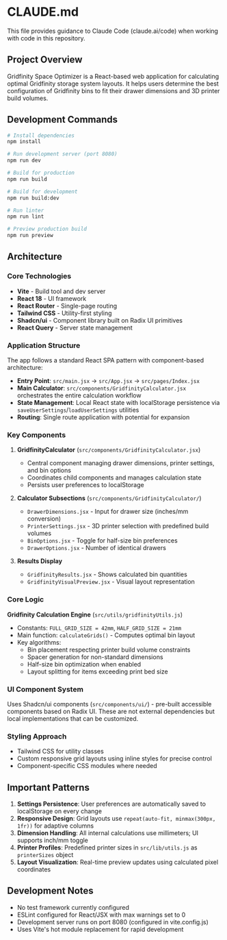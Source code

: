 # CLAUDE.md

This file provides guidance to Claude Code (claude.ai/code) when working with code in this repository.

## Project Overview

Gridfinity Space Optimizer is a React-based web application for calculating optimal Gridfinity storage system layouts. It helps users determine the best configuration of Gridfinity bins to fit their drawer dimensions and 3D printer build volumes.

## Development Commands

```bash
# Install dependencies
npm install

# Run development server (port 8080)
npm run dev

# Build for production
npm run build

# Build for development
npm run build:dev

# Run linter
npm run lint

# Preview production build
npm run preview
```

## Architecture

### Core Technologies
- **Vite** - Build tool and dev server
- **React 18** - UI framework
- **React Router** - Single-page routing
- **Tailwind CSS** - Utility-first styling
- **Shadcn/ui** - Component library built on Radix UI primitives
- **React Query** - Server state management

### Application Structure

The app follows a standard React SPA pattern with component-based architecture:

- **Entry Point**: `src/main.jsx` → `src/App.jsx` → `src/pages/Index.jsx`
- **Main Calculator**: `src/components/GridfinityCalculator.jsx` orchestrates the entire calculation workflow
- **State Management**: Local React state with localStorage persistence via `saveUserSettings`/`loadUserSettings` utilities
- **Routing**: Single route application with potential for expansion

### Key Components

1. **GridfinityCalculator** (`src/components/GridfinityCalculator.jsx`)
   - Central component managing drawer dimensions, printer settings, and bin options
   - Coordinates child components and manages calculation state
   - Persists user preferences to localStorage

2. **Calculator Subsections** (`src/components/GridfinityCalculator/`)
   - `DrawerDimensions.jsx` - Input for drawer size (inches/mm conversion)
   - `PrinterSettings.jsx` - 3D printer selection with predefined build volumes
   - `BinOptions.jsx` - Toggle for half-size bin preferences
   - `DrawerOptions.jsx` - Number of identical drawers

3. **Results Display**
   - `GridfinityResults.jsx` - Shows calculated bin quantities
   - `GridfinityVisualPreview.jsx` - Visual layout representation

### Core Logic

**Gridfinity Calculation Engine** (`src/utils/gridfinityUtils.js`)
- Constants: `FULL_GRID_SIZE = 42mm`, `HALF_GRID_SIZE = 21mm`
- Main function: `calculateGrids()` - Computes optimal bin layout
- Key algorithms:
  - Bin placement respecting printer build volume constraints
  - Spacer generation for non-standard dimensions
  - Half-size bin optimization when enabled
  - Layout splitting for items exceeding print bed size

### UI Component System

Uses Shadcn/ui components (`src/components/ui/`) - pre-built accessible components based on Radix UI. These are not external dependencies but local implementations that can be customized.

### Styling Approach

- Tailwind CSS for utility classes
- Custom responsive grid layouts using inline styles for precise control
- Component-specific CSS modules where needed

## Important Patterns

1. **Settings Persistence**: User preferences are automatically saved to localStorage on every change
2. **Responsive Design**: Grid layouts use `repeat(auto-fit, minmax(300px, 1fr))` for adaptive columns
3. **Dimension Handling**: All internal calculations use millimeters; UI supports inch/mm toggle
4. **Printer Profiles**: Predefined printer sizes in `src/lib/utils.js` as `printerSizes` object
5. **Layout Visualization**: Real-time preview updates using calculated pixel coordinates

## Development Notes

- No test framework currently configured
- ESLint configured for React/JSX with max warnings set to 0
- Development server runs on port 8080 (configured in vite.config.js)
- Uses Vite's hot module replacement for rapid development